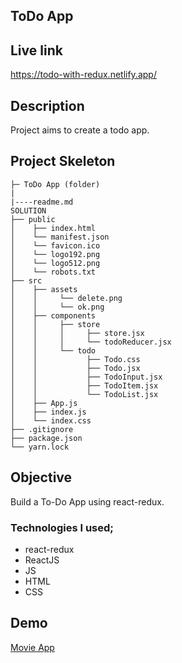 ## ToDo App

## Live link

https://todo-with-redux.netlify.app/

## Description

Project aims to create a todo app.

## Project Skeleton

```
├─ ToDo App (folder)
|
|----readme.md
SOLUTION
├── public
│    ├── index.html
│    └── manifest.json
│    └── favicon.ico
│    └── logo192.png
│    └── logo512.png
│    └── robots.txt
├── src
│    ├── assets
│    │     └── delete.png
│    │     └── ok.png
│    ├── components
│    │     ├── store
│    │     │     ├── store.jsx
│    │     │     └── todoReducer.jsx
│    │     └── todo
│    │           ├── Todo.css
│    │           ├── Todo.jsx
│    │           ├── TodoInput.jsx
│    │           ├── TodoItem.jsx
│    │           └── TodoList.jsx
│    ├── App.js
│    ├── index.js
│    └── index.css
├── .gitignore
├── package.json
└── yarn.lock
```

## Objective

Build a To-Do App using react-redux.

### Technologies I used;

- react-redux
- ReactJS
- JS
- HTML
- CSS

## Demo
<a href="https://todo-with-redux.netlify.app/" target="_blank">Movie App</a>
